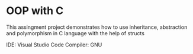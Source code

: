 # OOP with C
 This assingment project demonstrates how to use inheritance, abstraction and polymorphism in C language with the help of structs

 IDE: Visual Studio Code
 Compiler: GNU 
